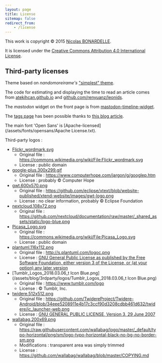 ```yaml
---
layout: page
title: License
sitemap: false
redirect_from:
    - /license
---
```


This work is copyright © 2015 [Nicolas BONARDELLE](http://nicolabs.net/people/nicobo).

It is licensed under the [Creative Commons Attribution 4.0 International License](http://creativecommons.org/licenses/by/4.0/).


## Third-party licenses

Theme based on *nandomoreirame's* ["simplest" theme](https://github.com/nandomoreirame/simplest).

The code for estimating and displaying the time to read an article comes from [atekihcan.github.io](http://atekihcan.github.io/blog/2014/reading-time-estimate-in-jekyll) and [github.com/renyuanz/leonids](https://github.com/renyuanz/leonids).

The *mastodon* widget on the front page is from [mastodon-timeline-widget](https://github.com/nicolabs/mastodon-timeline-widget).

The [tags page](/tags) has been possible thanks to [this blog article](https://codinfox.github.io/dev/2015/03/06/use-tags-and-categories-in-your-jekyll-based-github-pages/).

The main font 'Open Sans' is [Apache-licensed](/assets/fonts/opensans/Apache License.txt).

Third-party logos :

- [Flickr_wordmark.svg](/assets/blog/3rdparty/logos/Flickr_wordmark.svg)
    - Original file : https://commons.wikimedia.org/wiki/File:Flickr_wordmark.svg
    - License : public domain
- [google-plus.300x299.gif](/assets/blog/3rdparty/logos/google-plus.300x299.gif)
    - Original file : https://www.computerhope.com/jargon/g/googlep.htm
    - License : probably © Computer Hope
- [gwt.600x570.png](/assets/blog/3rdparty/logos/gwt.600x570.png)
    - Original file : https://github.com/eclipse/xtext/blob/website-published/xtend-website/images/gwt-logo.png
    - License : no clear information, probably © Eclipse Foundation
- [nextcloud.108x72.png](/assets/blog/3rdparty/logos/nextcloud.108x72.png)
    - Original file : https://github.com/nextcloud/documentation/raw/master/_shared_assets/static/logo-blue.png
- [Picasa_Logo.svg](/assets/blog/3rdparty/logos/Picasa_Logo.svg)
    - Original file : https://commons.wikimedia.org/wiki/File:Picasa_Logo.svg
    - License : public domain
- [plantuml.116x112.png](/assets/blog/3rdparty/logos/plantuml.116x112.png)
    - Original file : http://s.plantuml.com/logoc.png
    - License : [GNU General Public License as published by the Free Software Foundation, either version 3 of the License, or (at your option) any later version](https://plantuml.com/license)
- [Tumblr_Logos_2018.03.06_t Icon Blue.png](/assets/blog/3rdparty/logos/Tumblr_Logos_2018.03.06_t Icon Blue.png)
    - Original file : https://www.tumblr.com/logo
    - License : © Tumblr, Inc.
- [twidere.512x512.png](/assets/blog/3rdparty/logos/twidere.512x512.png)
    - Original file : https://github.com/TwidereProject/Twidere-Android/blob/34eee5208911e4b17c3ccf90d3208cdbb461d632/twidere/ic_launcher-web.png
    - License : [GNU GENERAL PUBLIC LICENSE, Version 3, 29 June 2007](https://raw.githubusercontent.com/TwidereProject/Twidere-Android/34eee5208911e4b17c3ccf90d3208cdbb461d632/twidere/COPYING)
- [wallabag.200x69.png](/assets/blog/3rdparty/logos/wallabag.200x69.png)
    - Original file : https://raw.githubusercontent.com/wallabag/logo/master/_default/typo-horizontal/png/sm/logo-typo-horizontal-black-no-bg-no-border-sm.png
    - Modifications : transparent area was simply trimmed
    - License : https://github.com/wallabag/wallabag/blob/master/COPYING.md
